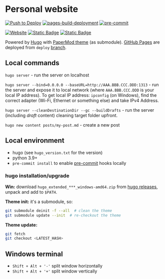 # Personal website

[![Push to Deploy](https://github.com/AndreyNautilus/AndreyNautilus.github.io/actions/workflows/push-to-deploy.yaml/badge.svg)](https://github.com/AndreyNautilus/AndreyNautilus.github.io/actions/workflows/push-to-deploy.yaml)
[![pages-build-deployment](https://github.com/AndreyNautilus/AndreyNautilus.github.io/actions/workflows/pages/pages-build-deployment/badge.svg?branch=deploy)](https://github.com/AndreyNautilus/AndreyNautilus.github.io/actions/workflows/pages/pages-build-deployment)
[![pre-commit](https://img.shields.io/badge/pre--commit-enabled-brightgreen?logo=pre-commit)](https://github.com/pre-commit/pre-commit)

[![Website](https://img.shields.io/website?url=https%3A%2F%2Fandreynautilus.github.io%2F&label=andreynautilus.github.io)](https://andreynautilus.github.io/)
[![Static Badge](https://img.shields.io/badge/%D0%AF%D0%BD%D0%B4%D0%B5%D0%BA%D1%81.%D0%9C%D0%B5%D1%82%D1%80%D0%B8%D0%BA%D0%B0-FFCC00)](https://metrika.yandex.ru/)
[![Static Badge](https://img.shields.io/badge/Google_Analytics-757575?logo=googleanalytics)](https://analytics.google.com/)

Powered by [Hugo](https://gohugo.io/getting-started/quick-start/) with [PaperMod theme](https://github.com/adityatelange/hugo-PaperMod) (as submodule).
[GitHub Pages](https://docs.github.com/en/pages) are deployed from `deploy` [branch](https://github.com/AndreyNautilus/AndreyNautilus.github.io/tree/deploy).

## Local commands

`hugo server` - run the server on localhost

`hugo server --bind=0.0.0.0 --baseURL=http://AAA.BBB.CCC.DDD:1313` - run the server and expose it to local network
(where `AAA.BBB.CCC.DDD` is your local IP address). To get local IP address: `ipconfig` (on Windows),
find the correct adapter (Wi-Fi, Ethernet or something else) and take IPv4 Address.

`hugo server --cleanDestinationDir --gc --buildDrafts` - run the server (including _draft_ content) cleaning target folder upfront.

`hugo new content posts/my-post.md` - create a new post

## Local environment

- hugo (see `hugo_version.txt` for the version)
- python 3.9+
- `pre-commit install` to enable [pre-commit](https://pre-commit.com/) hooks locally

### hugo installation/upgrade

**Win:** download `hugo_extended_***_windows-amd64.zip` from [hugo releases](https://github.com/gohugoio/hugo/releases),
unpack and add to `$PATH`.

**Theme init:** it's a submodule, so:

```bash
git submodule deinit -f --all  # clean the theme
git submodule update --init  # re-checkout the theme
```

**Theme update:**

```bash
git fetch
git checkout <LATEST_HASH>
```

## Windows terminal

- `Shift + Alt + '-'` split window horizontally
- `Shift + Alt + '+'` split window vertically

